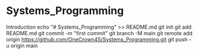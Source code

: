 # Systems_Programming
Introduction
echo "# Systems_Programming" >> README.md
git init
git add README.md
git commit -m "first commit"
git branch -M main
git remote add origin https://github.com/OneCrown45/Systems_Programming.git
git push -u origin main
